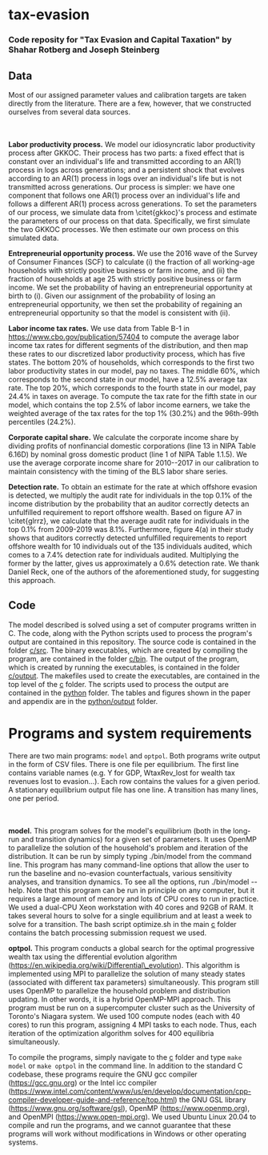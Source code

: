 # tax-evasion
### Code reposity for "Tax Evasion and Capital Taxation" by Shahar Rotberg and Joseph Steinberg ###

## Data ##
Most of our assigned parameter values and calibration targets are taken directly from the literature. There are a few, however, that we constructed ourselves from several data sources.  
<br/>
<br/>

**Labor productivity process.** We model our idiosyncratic labor productivity process after GKKOC. Their process has two parts: a fixed effect that is constant over an individual's life and transmitted according to an AR(1) process in logs across generations; and a persistent shock that evolves according to an AR(1) process in logs over an individual's life but is not transmitted across generations. Our process is simpler: we have one component that follows one AR(1) process over an individual's life and follows a different AR(1) process across generations. To set the parameters of our process, we simulate data from \citet{gkkoc}'s process and estimate the parameters of our process on that data. Specifically, we first simulate the two GKKOC processes. We then estimate our own process on this simulated data.

**Entrepreneurial opportunity process.** We use the 2016 wave of the Survey of Consumer Finances (SCF) to calculate (i) the fraction of all working-age households with strictly positive business or farm income, and (ii) the fraction of households at age 25 with strictly positive business or farm income. We set the probability of having an entrepreneurial opportunity at birth to (i). Given our assignment of the probability of losing an entrepreneurial opportunity, we then set the probability of regaining an entrepreneurial opportunity so that the model is consistent with (ii).

**Labor income tax rates.** We use data from Table B-1 in https://www.cbo.gov/publication/57404 to compute the average labor income tax rates for different segments of the distribution, and then map these rates to our discretized labor productivity process, which has five states. The bottom 20\% of households, which corresponds to the first two labor productivity states in our model, pay no taxes. The middle 60\%, which corresponds to the second state in our model, have a 12.5\% average tax rate. The top 20\%, which corresponds to the fourth state in our model, pay 24.4\% in taxes on average. To compute the tax rate for the fifth state in our model, which contains the top 2.5\% of labor income earners, we take the weighted average of the tax rates for the top 1\% (30.2\%) and the 96th-99th percentiles (24.2\%).

**Corporate capital share.** We calculate the corporate income share by dividing profits of nonfinancial domestic corporations (line 13 in NIPA Table 6.16D) by nominal gross domestic product (line 1 of NIPA Table 1.1.5). We use the average corporate income share for 2010--2017 in our calibration to maintain consistency with the timing of the BLS labor share series.

**Detection rate.** To obtain an estimate for the rate at which offshore evasion is detected, we multiply the audit rate for individuals in the top 0.1\% of the income distribution by the probability that an auditor correctly detects an unfulfilled requirement to report offshore wealth. Based on figure A7 in \citet{glrrz}, we calculate that the average audit rate for individuals in the top 0.1\% from 2009-2019 was 8.1\%. Furthermore, figure 4(a) in their study shows that auditors correctly detected unfulfilled requirements to report offshore wealth for 10 individuals out of the 135 individuals audited, which comes to a 7.4\% detection rate for individuals audited. Multiplying the former by the latter, gives us approximately a 0.6\% detection rate. We thank Daniel Reck, one of the authors of the aforementioned study, for suggesting this approach.

## Code ##
The model described is solved using a set of computer programs written in C. The code, along with the Python scripts used to process the program's output are contained in this repository. The source code is contained in the folder <a href="c/src">c/src</a>. The binary executables, which are created by compiling the program, are contained in the folder <a href="c/bin">c/bin</a>. The output of the program, which is created by running the executables, is contained in the folder <a href="c/output">c/output</a>. The makefiles used to create the executables, are contained in the top level of the <a href="c">c</a> folder. The scripts used to process the output are contained in the <a href="python">python</a> folder. The tables and figures shown in the paper and appendix are in the <a href="python/output">python/output</a> folder.

# Programs and system requirements #
There are two main programs: `model` and `optpol`. Both programs write output in the form of CSV files. There is one file per equilibrium. The first line contains variable names (e.g. Y for GDP, WtaxRev_lost for wealth tax revenues lost to evasion...). Each row contains the values for a given period. A stationary equilibrium output file has one line. A transition has many lines, one per period.  
<br/>
<br/>


**model.** This program solves for the model's equilibrium (both in the long-run and transition dynamics) for a given set of parameters. It uses OpenMP to parallelize the solution of the household's problem and iteration of the distribution. It can be run by simply typing ./bin/model from the command line. This program has many command-line options that allow the user to run the baseline and no-evasion counterfactuals, various sensitivity analyses, and transition dynamics. To see all the options, run ./bin/model --help. Note that this program can be run in principle on any computer, but it requires a large amount of memory and lots of CPU cores to run in practice. We used a dual-CPU Xeon workstation with 40 cores and 92GB of RAM. It takes several hours to solve for a single equilibrium and at least a week to solve for a transition. The bash script optimize.sh in the main <a href="c">c</a> folder contains the batch processing submission request we used.


  **optpol.** This program conducts a global search for the optimal progressive wealth tax using the differential evolution algorithm (https://en.wikipedia.org/wiki/Differential\_evolution). This algorithm is implemented using MPI to parallelize the solution of many steady states (associated with different tax parameters) simultaneously. This program still uses OpenMP to parallelize the household problem and distribution updating. In other words, it is a hybrid OpenMP-MPI approach. This program must be run on a supercomputer cluster such as the University of Toronto's Niagara system. We used 100 compute nodes (each with 40 cores) to run this program, assigning 4 MPI tasks to each node. Thus, each iteration of the optimization algorithm solves for 400 equilibria simultaneously.  
  
To compile the programs, simply navigate to the <a href="c">c</a> folder and type `make model` or `make optpol` in the command line. In addition to the standard C codebase, these programs require the GNU gcc compiler (https://gcc.gnu.org) or the Intel icc compiler (https://www.intel.com/content/www/us/en/develop/documentation/cpp-compiler-developer-guide-and-reference/top.html) the GNU GSL library (https://www.gnu.org/software/gsl), OpenMP (https://www.openmp.org), and OpenMPI (https://www.open-mpi.org). We used Ubuntu Linux 20.04 to compile and run the programs, and we cannot guarantee that these programs will work without modifications in Windows or other operating systems.
